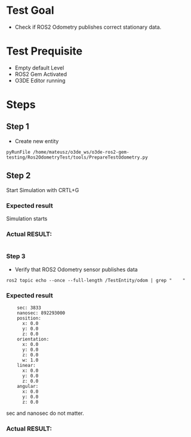 # Test Goal

- Check if ROS2 Odometry publishes correct stationary data.

# Test Prequisite

- Empty default Level
- ROS2 Gem Activated
- O3DE Editor running

# Steps

## Step 1
 - Create new entity
```
pyRunFile /home/mateusz/o3de_ws/o3de-ros2-gem-testing/Ros2OdometryTest/tools/PrepareTestOdometry.py
```

## Step 2
Start Simulation with CRTL+G

### Expected result
Simulation starts

### **Actual RESULT:**

```

```

### Step 3
- Verify that ROS2 Odometry sensor publishes data

```
ros2 topic echo --once --full-length /TestEntity/odom | grep "    "
```

### Expected result
```
    sec: 3833
    nanosec: 892293000
    position:
      x: 0.0
      y: 0.0
      z: 0.0
    orientation:
      x: 0.0
      y: 0.0
      z: 0.0
      w: 1.0
    linear:
      x: 0.0
      y: 0.0
      z: 0.0
    angular:
      x: 0.0
      y: 0.0
      z: 0.0
```
sec and nanosec do not matter.
### **Actual RESULT:**

```

```